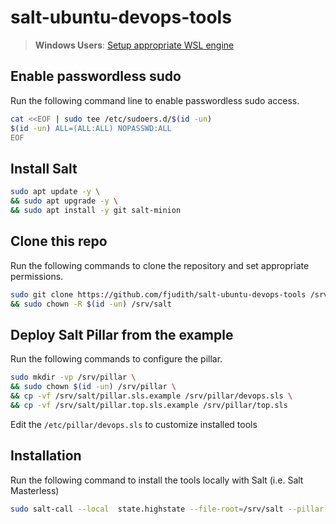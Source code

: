 # salt-ubuntu-devops-tools

> **Windows Users**: [Setup appropriate WSL engine](./WSL2.md)

## Enable passwordless sudo

Run the following command line to enable passwordless sudo access.

```bash
cat <<EOF | sudo tee /etc/sudoers.d/$(id -un)
$(id -un) ALL=(ALL:ALL) NOPASSWD:ALL
EOF
```

## Install Salt

```bash
sudo apt update -y \
&& sudo apt upgrade -y \
&& sudo apt install -y git salt-minion
```

## Clone this repo

Run the following commands to clone the repository and set appropriate permissions.

```bash
sudo git clone https://github.com/fjudith/salt-ubuntu-devops-tools /srv/salt \
&& sudo chown -R $(id -un) /srv/salt
```


## Deploy Salt Pillar from the example

Run the following commands to configure the pillar.

```bash
sudo mkdir -vp /srv/pillar \
&& sudo chown $(id -un) /srv/pillar \
&& cp -vf /srv/salt/pillar.sls.example /srv/pillar/devops.sls \
&& cp -vf /srv/salt/pillar.top.sls.example /srv/pillar/top.sls
```

Edit the `/etc/pillar/devops.sls` to customize installed tools

## Installation

Run the following command to install the tools locally with Salt (i.e. Salt Masterless)

```bash
sudo salt-call --local  state.highstate --file-root=/srv/salt --pillar-root=/srv/pillar --retcode-passthrough -l info
```

